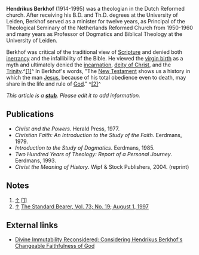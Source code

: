 **Hendrikus Berkhof** (1914-1995) was a theologian in the Dutch
Reformed church. After receiving his B.D. and Th.D. degrees at the
University of Leiden, Berkhof served as a minister for twelve
years, as Principal of the Theological Seminary of the Netherlands
Reformed Church from 1950-1960 and many years as Professor of
Dogmatics and Biblical Theology at the University of Leiden.

Berkhof was critical of the traditional view of
[Scripture](Scripture "Scripture") and denied both
[inerrancy](Inerrancy "Inerrancy") and the infallibility of the
Bible. He viewed the [virgin birth](Virgin_birth "Virgin birth") as
a myth and ultimately denied the
[incarnation](Incarnation "Incarnation"),
[deity of Christ](Deity_of_Christ "Deity of Christ"), and the
[Trinity](Trinity "Trinity").^[[1]](#note-0)^ In Berkhof's words,
"The [New Testament](New_Testament "New Testament") shows us a
history in which the man [Jesus](Jesus "Jesus"), because of his
total obedience even to death, may share in the life and rule of
[God](God "God")." ^[[2]](#note-1)^

*This article is a **[stub](http://www.theopedia.com/Category:Theopedia_stubs "Category:Theopedia stubs")**. Please edit it to add information.*
## Publications

-   *Christ and the Powers*. Herald Press, 1977.
-   *Christian Faith: An Introduction to the Study of the Faith*.
    Eerdmans, 1979.
-   *Introduction to the Study of Dogmatics*. Eerdmans, 1985.
-   *Two Hundred Years of Theology: Report of a Personal Journey*.
    Eerdmans, 1993.
-   *Christ the Meaning of History*. Wipf & Stock Publishers, 2004.
    (reprint)

## Notes

1.  [↑](#ref-0) [[1]](http://www.lowedown.com/contempchrist.htm)
2.  [↑](#ref-1)
    [The Standard Bearer, Vol. 73; No. 19; August 1, 1997](http://www.prca.org/standard_bearer/volume73/1997aug01.html)

## External links

-   [Divine Immutability Reconsidered: Considering Hendrikus Berkhof's Changeable Faithfulness of God](http://www.geocities.com/developingtheology/KenosisImmutability.html)




